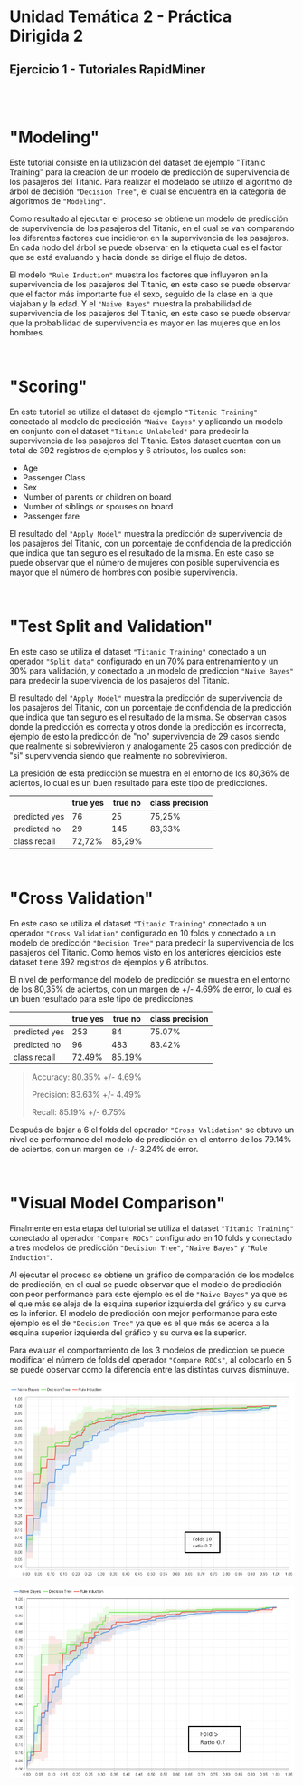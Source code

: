 # Unidad Temática 2 - Práctica Dirigida 2 

## Ejercicio 1 - Tutoriales RapidMiner

<br/>
<br/>

# "Modeling"

Este tutorial consiste en la utilización del dataset de ejemplo "Titanic Training" para la creación de un modelo de predicción de supervivencia de los pasajeros del Titanic. Para realizar el modelado se utilizó el algoritmo de árbol de decisión `"Decision Tree"`, el cual se encuentra en la categoría de algoritmos de `"Modeling"`. 

Como resultado al ejecutar el proceso se obtiene un modelo de predicción de supervivencia de los pasajeros del Titanic, en el cual se van comparando los diferentes factores que incidieron en la supervivencia de los pasajeros. En cada nodo del árbol se puede observar en la etiqueta cual es el factor que se está evaluando y hacia donde se dirige el flujo de datos.

El modelo `"Rule Induction"` muestra los factores que influyeron en la supervivencia de los pasajeros del Titanic, en este caso se puede observar que el factor más importante fue el sexo, seguido de la clase en la que viajaban y la edad. Y el `"Naive Bayes"` muestra la probabilidad de supervivencia de los pasajeros del Titanic, en este caso se puede observar que la probabilidad de supervivencia es mayor en las mujeres que en los hombres.

<br/>

# "Scoring"

En este tutorial se utiliza el dataset de ejemplo `"Titanic Training"` conectado al modelo de predicción `"Naive Bayes"` y aplicando un modelo en conjunto con el dataset `"Titanic Unlabeled"` para predecir la supervivencia de los pasajeros del Titanic. Estos dataset cuentan con un total de 392 registros de ejemplos y 6 atributos, los cuales son:
* Age
* Passenger Class
* Sex
* Number of parents or children on board
* Number of siblings or spouses on board
* Passenger fare

El resultado del `"Apply Model"` muestra la predicción de supervivencia de los pasajeros del Titanic, con un porcentaje de confidencia de la predicción que indica que tan seguro es el resultado de la misma. En este caso se puede observar que el número de mujeres con posible supervivencia es mayor que el número de hombres con posible supervivencia.

<br/>

# "Test Split and Validation"

En este caso se utiliza el dataset `"Titanic Training"` conectado a un operador `"Split data"` configurado en un 70% para entrenamiento y un 30% para validación, y conectado a un modelo de predicción `"Naive Bayes"` para predecir la supervivencia de los pasajeros del Titanic.

El resultado del `"Apply Model"` muestra la predicción de supervivencia de los pasajeros del Titanic, con un porcentaje de confidencia de la predicción que indica que tan seguro es el resultado de la misma. Se observan casos donde la predicción es correcta y otros donde la predicción es incorrecta, ejemplo de esto la predicción de "no" supervivencia de 29 casos siendo que realmente si sobrevivieron y analogamente 25 casos con predicción de "si" supervivencia siendo que realmente no sobrevivieron. 

La presición de esta predicción se muestra en el entorno de los 80,36% de aciertos, lo cual es un buen resultado para este tipo de predicciones. 

| |true yes|true no|class precision|
|---|---|---|---|
|predicted yes|  76 |  25 |  75,25% |
|predicted no |  29 |  145 |  83,33% |
|class recall |  72,72% |  85,29% |  |

<br/>

# "Cross Validation"

En este caso se utiliza el dataset `"Titanic Training"` conectado a un operador `"Cross Validation"` configurado en 10 folds y conectado a un modelo de predicción `"Decision Tree"` para predecir la supervivencia de los pasajeros del Titanic. Como hemos visto en los anteriores ejercicios este dataset tiene 392 registros de ejemplos y 6 atributos. 

El nivel de performance del modelo de predicción se muestra en el entorno de los 80,35% de aciertos, con un margen de +/- 4.69% de error, lo cual es un buen resultado para este tipo de predicciones. 

| |true yes|true no|class precision|
|---|---|---|---|
|predicted yes|  253 |  84 |  75.07% |
|predicted no |  96 |  483 |  83.42% |
|class recall |  72.49% |  85.19% |  |

> Accuracy: 80.35% +/- 4.69%
> 
> Precision: 83.63% +/- 4.49%
> 
> Recall: 85.19% +/- 6.75%

Después de bajar a 6 el folds del operador `"Cross Validation"` se obtuvo un nivel de performance del modelo de predicción en el entorno de los 79.14% de aciertos, con un margen de +/- 3.24% de error.

<br/>

# "Visual Model Comparison"

Finalmente en esta etapa del tutorial se utiliza el dataset `"Titanic Training"` conectado al operador `"Compare ROCs"` configurado en 10 folds y conectado a tres modelos de predicción `"Decision Tree"`, `"Naive Bayes"` y `"Rule Induction"`. 

Al ejecutar el proceso se obtiene un gráfico de comparación de los modelos de predicción, en el cual se puede observar que el modelo de predicción con peor performance para este ejemplo es el de `"Naive Bayes"` ya que es el que más se aleja de la esquina superior izquierda del gráfico y su curva es la inferior. El modelo de predicción con mejor performance para este ejemplo es el de `"Decision Tree"` ya que es el que más se acerca a la esquina superior izquierda del gráfico y su curva es la superior.

Para evaluar el comportamiento de los 3 modelos de predicción se puede modificar el número de folds del operador `"Compare ROCs"`, al colocarlo en 5 se puede observar como la diferencia entre las distintas curvas disminuye.

![Alt text](image-1.png)

![Alt text](image.png)